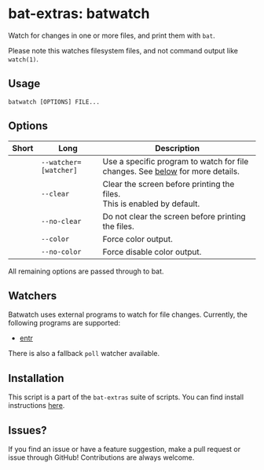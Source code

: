 # bat-extras: batwatch

Watch for changes in one or more files, and print them with `bat`.

Please note this watches filesystem files, and not command output like `watch(1)`.



## Usage

    batwatch [OPTIONS] FILE...



## Options

| Short | Long                  | Description                                                  |
| ----- | --------------------- | ------------------------------------------------------------ |
|       | `--watcher=[watcher]` | Use a specific program to watch for file changes. See [below](#watchers) for more details. |
|       | `--clear`             | Clear the screen before printing the files.<br />This is enabled by default. |
|       | `--no-clear`          | Do not clear the screen before printing the files.           |
|       | `--color`             | Force color output.                                          |
|       | `--no-color`          | Force disable color output.                                  |

All remaining options are passed through to bat.



## Watchers

Batwatch uses external programs to watch for file changes.
Currently, the following programs are supported:

- [entr](http://entrproject.org/)

There is also a fallback `poll` watcher available.



## Installation

This script is a part of the `bat-extras` suite of scripts. You can find install instructions [here](../README.md#installation).




## Issues?

If you find an issue or have a feature suggestion, make a pull request or issue through GitHub!
Contributions are always welcome.
